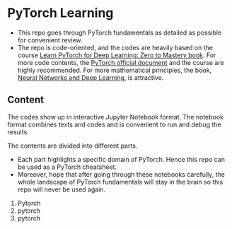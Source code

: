 # PyTorch Learning
 
- This repo goes through PyTorch fundamentals as detailed as possible for convenient review.
- The repo is code-oriented, and the codes are heavily based on the course [Learn PyTorch for Deep Learning: Zero to Mastery book](https://www.learnpytorch.io/). For more code contents, the [PyTorch official document](https://pytorch.org/docs/stable/index.html) and the course are highly recommended. For more mathematical principles, the book, [Neural Networks and Deep Learning](http://neuralnetworksanddeeplearning.com/), is attractive.

## Content
The codes show up in interactive Jupyter Notebook format. The notebook format combines texts and codes and is convenient to run and debug the results.

The contents are divided into different parts.
- Each part highlights a specific domain of PyTorch. Hence this repo can be used as a PyTorch cheatsheet. 
- Moreover, hope that after going through these notebooks carefully, the whole landscape of PyTorch fundamentals will stay in the brain so this repo will never be used again.

1. Pytorch
2. pytorch
3. pytorch




